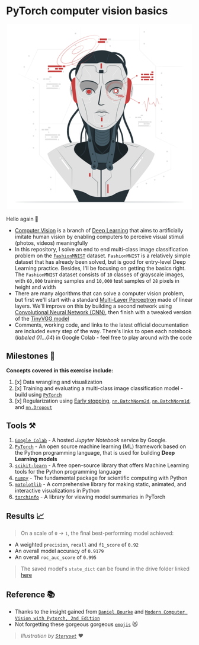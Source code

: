 # PyTorch computer vision basics

<p align="center">
  <img src='pics/face.png'  width='500'/>
</p>

Hello again 👋
+ [Computer Vision](https://azure.microsoft.com/en-us/resources/cloud-computing-dictionary/what-is-computer-vision#:~:text=Computer%20vision%20is%20a%20field,tasks%20that%20replicate%20human%20capabilities.) is a branch of [Deep Learning](https://en.wikipedia.org/wiki/Deep_learning) that aims to artificially imitate human vision by enabling computers to perceive visual stimuli (photos, videos) meaningfully
+ In this repository, I solve an end to end multi-class image classification problem on the [`FashionMNIST`](https://github.com/zalandoresearch/fashion-mnist) dataset. `FashionMNIST` is a relatively simple dataset that has already been solved, but is good for entry-level Deep Learning practice. Besides, I'll be focusing on getting the basics right. The `FashionMNIST` dataset consists of `10` classes of grayscale images, with `60,000` training samples and `10,000` test samples of `28` pixels in height and width
+ There are many algorithms that can solve a computer vision problem, but first we'll start with a standard [Multi-Layer Perceptron](https://www.datacamp.com/tutorial/multilayer-perceptrons-in-machine-learning) made of linear layers. We'll improve on this by building a second network using [Convolutional Neural Network (CNN)](https://youtu.be/YRhxdVk_sIs?si=k07XdCsMDS3OQDmh), then finish with a tweaked version of the [TinyVGG model](https://www.youtube.com/watch?v=HnWIHWFbuUQ)
+ Comments, working code, and links to the latest official documentation are included every step of the way. There's links to open each notebook (_labeled 01...04_) in Google Colab - feel free to play around with the code

## Milestones 🏁
**Concepts covered in this exercise include:**  
1. [x] Data wrangling and visualization
2. [x] Training and evaluating a multi-class image classification model - build using [`PyTorch`](https://pytorch.org/)
3. [x] Regularization using [Early stopping](https://www.linkedin.com/advice/1/what-benefits-drawbacks-early-stopping#:~:text=Early%20stopping%20is%20a%20form,to%20increase%20or%20stops%20improving.), [`nn.BatchNorm2d`](https://pytorch.org/docs/stable/generated/torch.nn.BatchNorm2d.html#torch.nn.BatchNorm2d), [`nn.BatchNorm1d`](https://pytorch.org/docs/stable/generated/torch.nn.BatchNorm1d.html#torch.nn.BatchNorm1d), and [`nn.Dropout`](https://pytorch.org/docs/stable/generated/torch.nn.Dropout.html#torch.nn.Dropout)

## Tools ⚒️
1. [`Google Colab`](https://colab.google/) - A hosted _Jupyter Notebook_ service by Google.
2. [`PyTorch`](https://pytorch.org/) -  An open source machine learning (ML) framework based on the Python programming language, that is used for building **Deep Learning models**
3. [`scikit-learn`](https://scikit-learn.org/stable/#) - A free open-source library that offers Machine Learning tools for the Python programming language
4. [`numpy`](https://numpy.org/) - The fundamental package for scientific computing with Python
5. [`matplotlib`](https://matplotlib.org/) - A comprehensive library for making static, animated, and interactive visualizations in Python
6. [`torchinfo`](https://github.com/TylerYep/torchinfo) - A library for viewing model summaries in PyTorch

## Results 📈
> On a scale of `0` -> `1`, the final best-performing model achieved:
+ A weighted `precision`, `recall` and `f1_score` of `0.92`
+ An overall model accuracy of `0.9179`
+ An overall `roc_auc_score` of `0.995`

> The saved model's `state_dict` can be found in the drive folder linked [here](https://drive.google.com/drive/folders/1DlUsaB72nRXkjN7LRMbvHTFHWjkPESxC?usp=drive_link)


## Reference 📚
+ Thanks to the insight gained from [`Daniel Bourke`](https://x.com/mrdbourke?s=21&t=1Fg4dWHIo5p7EaMHhv2rng) and [`Modern Computer Vision with Pytorch, 2nd Edition`](https://www.packtpub.com/en-us/product/modern-computer-vision-with-pytorch-9781803240930)
+ Not forgetting these gorgeous gorgeous [`emojis`](https://gist.github.com/FlyteWizard/468c0a0a6c854ed5780a32deb73d457f) 😻

> _Illustration by [`Storyset`](https://storyset.com)_ ♥

